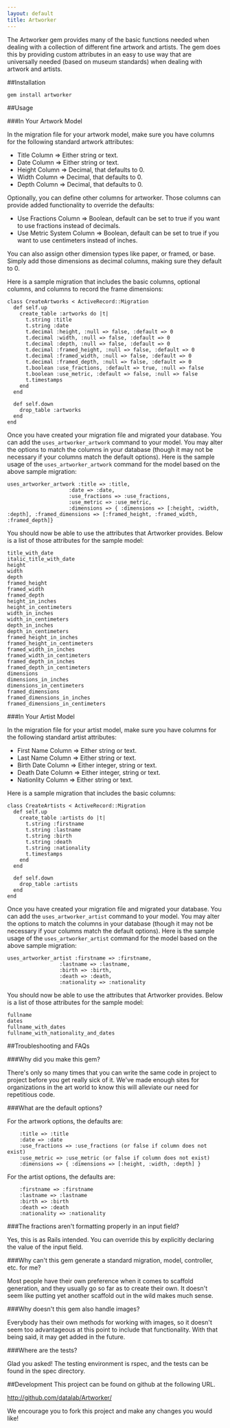```yaml
---
layout: default
title: Artworker
---
```


The Artworker gem provides many of the basic functions needed when dealing with a collection of different fine artwork and artists. The gem does this by providing custom attributes in an easy to use way that are universally needed (based on museum standards) when dealing with artwork and artists. 

##Installation

	gem install artworker

##Usage

###In Your Artwork Model

In the migration file for your artwork model, make sure you have columns for the following standard artwork attributes:

* Title Column => Either string or text.
* Date Column => Either string or text.
* Height Column => Decimal, that defaults to 0.
* Width Column => Decimal, that defaults to 0.
* Depth Column => Decimal, that defaults to 0.

Optionally, you can define other columns for artworker. Those columns can provide added functionality to override the defaults:

* Use Fractions Column => Boolean, default can be set to true if you want to use fractions instead of decimals.
* Use Metric System Column => Boolean, default can be set to true if you want to use centimeters instead of inches.

You can also assign other dimension types like paper, or framed, or base. Simply add those dimensions as decimal columns, making sure they default to 0.

Here is a sample migration that includes the basic columns, optional columns, and columns to record the frame dimensions:

	class CreateArtworks < ActiveRecord::Migration
	  def self.up
	    create_table :artworks do |t|
	      t.string :title
	      t.string :date
	      t.decimal :height, :null => false, :default => 0
	      t.decimal :width, :null => false, :default => 0
	      t.decimal :depth, :null => false, :default => 0
	      t.decimal :framed_height, :null => false, :default => 0
	      t.decimal :framed_width, :null => false, :default => 0
	      t.decimal :framed_depth, :null => false, :default => 0
	      t.boolean :use_fractions, :default => true, :null => false
	      t.boolean :use_metric, :default => false, :null => false
	      t.timestamps
	    end
	  end

	  def self.down
	    drop_table :artworks
	  end
	end

Once you have created your migration file and migrated your database. You can add the `uses_artworker_artwork` command to your model. You may alter the options to match the columns in your database (though it may not be necessary if your columns match the default options). Here is the sample usage of the `uses_artworker_artwork` command for the model based on the above sample migration:

	uses_artworker_artwork :title => :title,
                        :date => :date,
                        :use_fractions => :use_fractions,
                        :use_metric => :use_metric,
                        :dimensions => { :dimensions => [:height, :width, :depth], :framed_dimensions => [:framed_height, :framed_width, :framed_depth]}

You should now be able to use the attributes that Artworker provides. Below is a list of those attributes for the sample model:

	title_with_date
	italic_title_with_date
	height
	width
	depth
	framed_height
	framed_width
	framed_depth
	height_in_inches
	height_in_centimeters
	width_in_inches
	width_in_centimeters
	depth_in_inches
	depth_in_centimeters
	framed_height_in_inches
	framed_height_in_centimeters
	framed_width_in_inches
	framed_width_in_centimeters
	framed_depth_in_inches
	framed_depth_in_centimeters
	dimensions
	dimensions_in_inches
	dimensions_in_centimeters
	framed_dimensions
	framed_dimensions_in_inches
	framed_dimensions_in_centimeters

###In Your Artist Model

In the migration file for your artist model, make sure you have columns for the following standard artist attributes:

* First Name Column => Either string or text.
* Last Name Column => Either string or text.
* Birth Date Column => Either integer, string or text.
* Death Date Column => Either integer, string or text.
* Nationlity Column => Either string or text.

Here is a sample migration that includes the basic columns:

	class CreateArtists < ActiveRecord::Migration
	  def self.up
	    create_table :artists do |t|
	      t.string :firstname
	      t.string :lastname
	      t.string :birth
	      t.string :death
	      t.string :nationality
	      t.timestamps
	    end
	  end

	  def self.down
	    drop_table :artists
	  end
	end

Once you have created your migration file and migrated your database. You can add the `uses_artworker_artist` command to your model. You may alter the options to match the columns in your database (though it may not be necessary if your columns match the default options). Here is the sample usage of the `uses_artworker_artist` command for the model based on the above sample migration:

 	uses_artworker_artist :firstname => :firstname,
                     :lastname => :lastname,
                     :birth => :birth,
                     :death => :death,
                     :nationality => :nationality

You should now be able to use the attributes that Artworker provides. Below is a list of those attributes for the sample model:

	fullname
	dates
	fullname_with_dates
	fullname_with_nationality_and_dates

##Troubleshooting and FAQs

###Why did you make this gem?

There's only so many times that you can write the same code in project to project before you get really sick of it. We've made enough sites for organizations in the art world to know this will alleviate our need for repetitious code. 

###What are the default options?

For the artwork options, the defaults are:

		:title => :title
		:date => :date
		:use_fractions => :use_fractions (or false if column does not exist)
		:use_metric => :use_metric (or false if column does not exist)
		:dimensions => { :dimensions => [:height, :width, :depth] }

For the artist options, the defaults are:

		:firstname => :firstname
		:lastname => :lastname
		:birth => :birth
		:death => :death
		:nationality => :nationality

###The fractions aren't formatting properly in an input field?

Yes, this is as Rails intended. You can override this by explicitly declaring the value of the input field.

###Why can't this gem generate a standard migration, model, controller, etc. for me?

Most people have their own preference when it comes to scaffold generation, and they usually go so far as to create their own. It doesn't seem like putting yet another scaffold out in the wild makes much sense.

###Why doesn't this gem also handle images?

Everybody has their own methods for working with images, so it doesn't seem too advantageous at this point to include that functionality. With that being said, it may get added in the future.

###Where are the tests?

Glad you asked! The testing environment is rspec, and the tests can be found in the spec directory. 

##Development
This project can be found on github at the following URL.

http://github.com/datalab/Artworker/

We encourage you to fork this project and make any changes you would like!